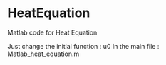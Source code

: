 # HeatEquation
Matlab code for Heat Equation

Just change the initial function : u0
In the main file : Matlab_heat_equation.m
